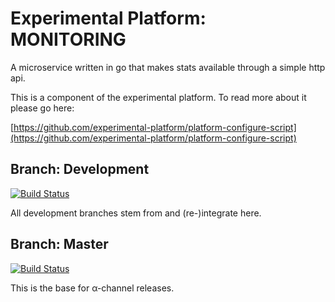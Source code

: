 # Experimental Platform: MONITORING

A microservice written in go that makes stats available through a simple http api.

This is a component of the experimental platform. To read more about it please go here:

[https://github.com/experimental-platform/platform-configure-script](https://github.com/experimental-platform/platform-configure-script)



## Branch: Development

[![Build Status](https://travis-ci.org/experimental-platform/platform-monitoring.svg?branch=development)](https://travis-ci.org/experimental-platform/platform-monitoring)

All development branches stem from and (re-)integrate here.

## Branch: Master

[![Build Status](https://travis-ci.org/experimental-platform/platform-monitoring.svg?branch=master)](https://travis-ci.org/experimental-platform/platform-monitoring)

This is the base for &alpha;-channel releases.

